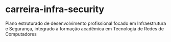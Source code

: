 # carreira-infra-security
Plano estruturado de desenvolvimento profissional focado em Infraestrutura e Segurança, integrado à formação acadêmica em Tecnologia de Redes de Computadores
